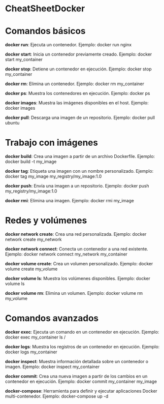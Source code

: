 # CheatSheetDocker


# Comandos básicos

**docker run**: Ejecuta un contenedor. Ejemplo: docker run nginx

**docker start**: Inicia un contenedor previamente creado. Ejemplo: docker start my_container

**docker stop**: Detiene un contenedor en ejecución. Ejemplo: docker stop my_container

**docker rm**: Elimina un contenedor. Ejemplo: docker rm my_container

**docker ps**: Muestra los contenedores en ejecución. Ejemplo: docker ps

**docker images**: Muestra las imágenes disponibles en el host. Ejemplo: docker images

**docker pull**: Descarga una imagen de un repositorio. Ejemplo: docker pull ubuntu



# Trabajo con imágenes

**docker build**: Crea una imagen a partir de un archivo Dockerfile. Ejemplo: docker build -t my_image

**docker tag**: Etiqueta una imagen con un nombre personalizado. Ejemplo: docker tag my_image my_registry/my_image:1.0

**docker push**: Envía una imagen a un repositorio. Ejemplo: docker push my_registry/my_image:1.0

**docker rmi**: Elimina una imagen. Ejemplo: docker rmi my_image


# Redes y volúmenes

**docker network create**: Crea una red personalizada. Ejemplo: docker network create my_network

**docker network connect**: Conecta un contenedor a una red existente. Ejemplo: docker network connect my_network my_container

**docker volume create**: Crea un volumen personalizado. Ejemplo: docker volume create my_volume

**docker volume ls**: Muestra los volúmenes disponibles. Ejemplo: docker volume ls

**docker volume rm**: Elimina un volumen. Ejemplo: docker volume rm my_volume


# Comandos avanzados

**docker exec**: Ejecuta un comando en un contenedor en ejecución. Ejemplo: docker exec my_container ls /

**docker logs**: Muestra los registros de un contenedor en ejecución. Ejemplo: docker logs my_container

**docker inspect**: Muestra información detallada sobre un contenedor o imagen. Ejemplo: docker inspect my_container

**docker commit**: Crea una nueva imagen a partir de los cambios en un contenedor en ejecución. Ejemplo: docker commit my_container my_image

**docker-compose**: Herramienta para definir y ejecutar aplicaciones Docker multi-contenedor. Ejemplo: docker-compose up -d
